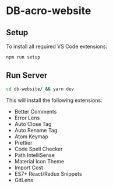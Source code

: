 # DB-acro-website

## Setup

To install all required VS Code extensions:

```bash
npm run setup
```

## Run Server

```bash
cd db-website/ && yarn dev
```


This will install the following extensions:
- Better Comments
- Error Lens
- Auto Close Tag
- Auto Rename Tag
- Atom Keymap
- Prettier
- Code Spell Checker
- Path IntelliSense
- Material Icon Theme
- Import Cost
- ES7+ React/Redux Snippets
- GitLens